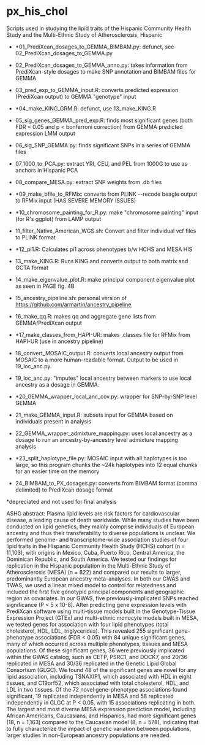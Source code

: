 # px_his_chol
Scripts used in studying the lipid traits of the Hispanic Community Health Study and the Multi-Ethnic Study of Atherosclerosis, Hispanic

* *01_PrediXcan_dosages_to_GEMMA_BIMBAM.py: defunct, see 02_PrediXcan_dosages_to_GEMMA.py

* 02_PrediXcan_dosages_to_GEMMA_anno.py: takes information from PrediXcan-style dosages to make SNP annotation and BIMBAM files for GEMMA

* 03_pred_exp_to_GEMMA_input.R: converts predicted expression (PrediXcan output) to GEMMA "genotype" input

* *04_make_KING_GRM.R: defunct, use 13_make_KING.R

* 05_sig_genes_GEMMA_pred_exp.R: finds most significant genes (both FDR < 0.05 and p < bonferroni correction) from GEMMA predicted expression LMM output

* 06_sig_SNP_GEMMA.py: finds significant SNPs in a series of GEMMA files

* 07_1000_to_PCA.py: extract YRI, CEU, and PEL from 1000G to use as anchors in Hispanic PCA

* 08_compare_MESA.py: extract SNP weights from .db files

* *09_make_bfile_to_RFMix: converts from PLINK --recode beagle output to RFMix input (HAS SEVERE MEMORY ISSUES)

* *10_chromosome_painting_for_R.py: make "chromosome painting" input (for R's ggplot) from LAMP output

* 11_filter_Native_American_WGS.sh: Convert and filter individual vcf files to PLINK format

* *12_pi1.R: Calculates pi1 across phenotypes b/w HCHS and MESA HIS

* 13_make_KING.R: Runs KING and converts output to both matrix and GCTA format

* 14_make_eigenvalue_plot.R: make principal component eigenvalue plot as seen in PAGE fig. 4B

* 15_ancestry_pipeline.sh: personal version of https://github.com/armartin/ancestry_pipeline

* 16_make_qq.R: makes qq and aggregate gene lists from GEMMA/PrediXcan output

* *17_make_classes_from_HAPI-UR: makes .classes file for RFMix from HAPI-UR (use in ancestry pipeline)

* 18_convert_MOSAIC_output.R: converts local ancestry output from MOSAIC to a more human-readable format. Output to be used in 19_loc_anc.py.

* 19_loc_anc.py: "imputes" local ancestry between markers to use local ancestry as a dosage in GEMMA.

* *20_GEMMA_wrapper_local_anc_cov.py: wrapper for SNP-by-SNP level GEMMA

* 21_make_GEMMA_input.R: subsets input for GEMMA based on individuals present in analysis

* 22_GEMMA_wrapper_admixture_mapping.py: uses local ancestry as a dosage to run an ancestry-by-ancestry level admixture mapping analysis

* *23_split_haplotype_file.py: MOSAIC input with all haplotypes is too large, so this program chunks the ~24k haplotypes into 12 equal chunks for an easier time on the memory

* 24_BIMBAM_to_PX_dosages.py: converts from BIMBAM format (comma delimited) to PrediXcan dosage format

*depreciated and not used for final analysis

ASHG abstract: Plasma lipid levels are risk factors for cardiovascular disease, a leading cause of death worldwide. While many studies have been conducted on lipid genetics, they mainly comprise individuals of European ancestry and thus their transferability to diverse populations is unclear. We performed genome- and transcriptome-wide association studies of four lipid traits in the Hispanic Community Health Study (HCHS) cohort (n = 11,103), with origins in Mexico, Cuba, Puerto Rico, Central America, the Dominican Republic, and South America. We tested our findings for replication in the Hispanic population in the Multi-Ethnic Study of Atherosclerosis (MESA) (n = 822) and compared our results to larger, predominantly European ancestry meta-analyses. In both our GWAS and TWAS, we used a linear mixed model to control for relatedness and included the first five genotypic principal components and geographic region as covariates. In our GWAS, five previously-implicated SNPs reached significance (P < 5 x 10-8). After predicting gene expression levels with PrediXcan software using multi-tissue models built in the Genotype-Tissue Expression Project (GTEx) and multi-ethnic monocyte models built in MESA, we tested genes for association with four lipid phenotypes (total cholesterol, HDL, LDL, triglycerides). This revealed 255 significant gene-phenotype associations (FDR < 0.05) with 84 unique significant genes, many of which occurred across multiple phenotypes, tissues and MESA populations. Of these significant genes, 36 were previously implicated within the GWAS catalog, such as CETP, PSRC1, and DOCK7, and 20/36 replicated in MESA and 30/36 replicated in the Genetic Lipid Global Consortium (GLGC). We found 48 of the significant genes are novel for any lipid association, including TSNAXIP1, which associated with HDL in eight tissues, and C19orf52, which associated with total cholesterol, HDL, and LDL in two tissues. Of the 72 novel gene-phenotype associations found significant, 19 replicated independently in MESA and 58 replicated independently in GLGC at P < 0.05, with 15 associations replicating in both. The largest and most diverse MESA expression prediction model, including African Americans, Caucasians, and Hispanics, had more significant genes (18, n = 1,163) compared to the Caucasian model (8, n = 578), indicating that to fully characterize the impact of genetic variation between populations, larger studies in non-European ancestry populations are needed.
